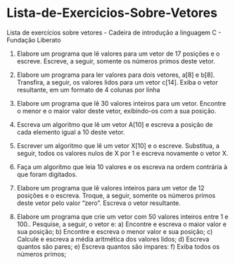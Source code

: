 # Lista-de-Exercicios-Sobre-Vetores
Lista de exercícios sobre vetores - Cadeira de introdução a linguagem C - Fundação Liberato

1. Elabore um programa que lê valores para um vetor de 17 posições e o escreve. Escreve,
a seguir, somente os números primos deste vetor.

2. Elabore um programa para ler valores para dois vetores, a[8] e b[8].
Transfira, a seguir, os valores lidos para um vetor c[14].
Exiba o vetor resultante, em um formato de 4 colunas por linha

3. Elabore um programa que lê 30 valores inteiros para um vetor. Encontre o menor e o
maior valor deste vetor, exibindo-os com a sua posição.

4. Escreva um algoritmo que lê um vetor A[10] e escreva a posição de cada elemento igual
a 10 deste vetor.

5. Escrever um algoritmo que lê um vetor X[10] e o escreve. Substitua, a seguir, todos os
valores nulos de X por 1 e escreva novamente o vetor X.

6. Faça um algoritmo que leia 10 valores e os escreva na ordem contrária à que foram
digitados.

7. Elabore um programa que lê valores inteiros para um vetor de 12 posições e o escreva.
Troque, a seguir, somente os números primos deste vetor pelo valor “zero”. Escreva o
vetor resultante.

8. Elabore um programa que crie um vetor com 50 valores inteiros entre 1 e 100..
Pesquise, a seguir, o vetor e:
a) Encontre e escreva o maior valor e sua posição;
b) Encontre e escreva o menor valor e sua posição;
c) Calcule e escreva a média aritmética dos valores lidos;
d) Escreva quantos são pares;
e) Escreva quantos são impares:
f) Exiba todos os números primos;
